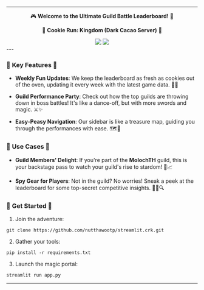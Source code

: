 
---

<div align="center">

🎮 **Welcome to the Ultimate Guild Battle Leaderboard!** 🏰

🍪 **Cookie Run: Kingdom (Dark Cacao Server)** 🍪

</div>
<div align="center">
    <a href="https://guildcrk.streamlit.app/"><img src="https://static.streamlit.io/badges/streamlit_badge_black_white.svg"/></a>
    <img src="https://img.shields.io/github/stars/nutthawootp/streamlit.crk?color=blue&style=social"/>
</div>
---

### 🌟 **Key Features** 🌟

- **Weekly Fun Updates**: We keep the leaderboard as fresh as cookies out of the oven, updating it every week with the latest game data. 🍪📅

- **Guild Performance Party**: Check out how the top guilds are throwing down in boss battles! It's like a dance-off, but with more swords and magic. ⚔️✨

- **Easy-Peasy Navigation**: Our sidebar is like a treasure map, guiding you through the performances with ease. 🗺️👀

### 🚀 **Use Cases** 🚀

- **Guild Members' Delight**: If you're part of the **MolochTH** guild, this is your backstage pass to watch your guild's rise to stardom! 🌟📈

- **Spy Gear for Players**: Not in the guild? No worries! Sneak a peek at the leaderboard for some top-secret competitive insights. 🕵️‍♂️🔍

### 🎉 **Get Started** 🎉

1. Join the adventure:

```
git clone https://github.com/nutthawootp/streamlit.crk.git
```

2. Gather your tools:

```
pip install -r requirements.txt
```

3. Launch the magic portal:

```
streamlit run app.py
```

---
